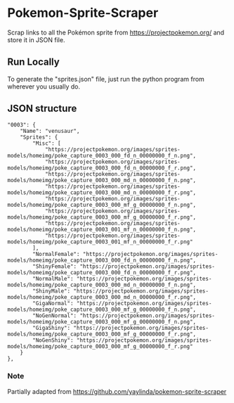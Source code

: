 # Pokemon-Sprite-Scraper

Scrap links to all the Pokémon sprite from https://projectpokemon.org/ and store it in JSON file.

## Run Locally

To generate the "sprites.json" file, just run the python program from wherever you usually do.

## JSON structure

    "0003": {
        "Name": "venusaur",
        "Sprites": {
            "Misc": [
                "https://projectpokemon.org/images/sprites-models/homeimg/poke_capture_0003_000_fd_n_00000000_f_n.png",
                "https://projectpokemon.org/images/sprites-models/homeimg/poke_capture_0003_000_fd_n_00000000_f_r.png",
                "https://projectpokemon.org/images/sprites-models/homeimg/poke_capture_0003_000_md_n_00000000_f_n.png",
                "https://projectpokemon.org/images/sprites-models/homeimg/poke_capture_0003_000_md_n_00000000_f_r.png",
                "https://projectpokemon.org/images/sprites-models/homeimg/poke_capture_0003_000_mf_g_00000000_f_n.png",
                "https://projectpokemon.org/images/sprites-models/homeimg/poke_capture_0003_000_mf_g_00000000_f_r.png",
                "https://projectpokemon.org/images/sprites-models/homeimg/poke_capture_0003_001_mf_n_00000000_f_n.png",
                "https://projectpokemon.org/images/sprites-models/homeimg/poke_capture_0003_001_mf_n_00000000_f_r.png"
            ],
            "NormalFemale": "https://projectpokemon.org/images/sprites-models/homeimg/poke_capture_0003_000_fd_n_00000000_f_n.png",
            "ShinyFemale": "https://projectpokemon.org/images/sprites-models/homeimg/poke_capture_0003_000_fd_n_00000000_f_r.png",
            "NormalMale": "https://projectpokemon.org/images/sprites-models/homeimg/poke_capture_0003_000_md_n_00000000_f_n.png",
            "ShinyMale": "https://projectpokemon.org/images/sprites-models/homeimg/poke_capture_0003_000_md_n_00000000_f_r.png",
            "GigaNormal": "https://projectpokemon.org/images/sprites-models/homeimg/poke_capture_0003_000_mf_g_00000000_f_n.png",
            "NoGenNormal": "https://projectpokemon.org/images/sprites-models/homeimg/poke_capture_0003_000_mf_g_00000000_f_n.png",
            "GigaShiny": "https://projectpokemon.org/images/sprites-models/homeimg/poke_capture_0003_000_mf_g_00000000_f_r.png",
            "NoGenShiny": "https://projectpokemon.org/images/sprites-models/homeimg/poke_capture_0003_000_mf_g_00000000_f_r.png"
        }
    },

### Note

Partially adapted from https://github.com/yaylinda/pokemon-sprite-scraper
